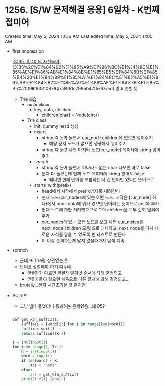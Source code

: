 # 1256. [S/W 문제해결 응용] 6일차 - K번째 접미어

Created time: May 5, 2024 10:36 AM
Last edited time: May 5, 2024 11:05 AM

- first impression
    
    [[3135. 홍준이의 사전놀이](https://swexpertacademy.com/main/code/problem/problemDetail.do?problemLevel=4&problemLevel=5&problemLevel=6&contestProbId=AV_6pTXqsXUDFAWS&categoryId=AV_6pTXqsXUDFAWS&categoryType=CODE&problemTitle=&orderBy=RECOMMEND_COUNT&selectCodeLang=ALL&select-1=6&pageSize=10&pageIndex=3)](3135%20%E1%84%92%E1%85%A9%E1%86%BC%E1%84%8C%E1%85%AE%E1%86%AB%E1%84%8B%E1%85%B5%E1%84%8B%E1%85%B4%20%E1%84%89%E1%85%A1%E1%84%8C%E1%85%A5%E1%86%AB%E1%84%82%E1%85%A9%E1%86%AF%E1%84%8B%E1%85%B5%20f96f9331087947a8951c7985b47f5e97.md) 랑 비슷할 듯
    
    - Trie 복습
        - node class
            - key, data, children
                - children[char] = Node(char)
        - Trie class
            - init: dummy head 생성
            - insert
                - string 각 문자 돌면서 cur_node.children에 없으면 넣어주기
                    - 해당 문자 노드가 없으면 생성해서 넣어주기
                - string 다 돌고 나면 마지막 노드(cur_node) 데이터에 string 넣어주기
            - search
                - string 각 문자 돌면서 하나라도 없는 char 나오면 바로 false
                - 문자 다 돌았는데 현재 노드 데이터에 string 없어도 false
                    - 왜냐면 현재 단어를 포함하는 더 긴 단어만 있다는 뜻이므로
            - starts_with(prefix)
                - head에서 시작해서 prefix까지 쭉 내려간다
                - 현재 노드(cur_nodes에 있는 어떤 노드. 시작은 [cur_node] 하나)에서 node.data에 뭐가 있으면 단어라는 뜻이므로 ans에 추가
                - 현재 노드에 대한 처리했으므로 그의 children을 모두 순회 범위에 추가
                - cur_nodes에 있는 모든 노드를 보고 나면 cur_nodes를 next_node(children 모음)으로 대체하고, next_node를 다시 새로운 자식들 담을 수 있도록 빈 리스트로 만든다
                - 더 이상 순회하는게 남지 않을때까지 탐색 지속
- scratch
    - 근데 또 Trie랑 상관없는 듯
    - 단어를 정렬해야 하기 때무네…
        - 앞글자가 다르면 앞글자 알파벳 순서에 의해 결정되고
        - 앞글자들이 같으면 처음으로 다른 글자에 의해 결정되고…
    - brutally…왠지 시간초과날 것 같지만
- AC 코드
    - 그냥 냅다 풀었더니 통과하는 문제였음…왜 D5?
    
    ```python
    
    def get_kth_suffix():
        suffixes = [word[i:] for i in range(len(word))]
        suffixes.sort()
        return suffixes[K-1]
    
    T = int(input())
    for t in range(1, T+1):
        K = int(input())
        word = input()
        if len(word) < K:
            ans = "none"
        else:
            ans = get_kth_suffix()
        print(f'#{t} {ans}')
    ```